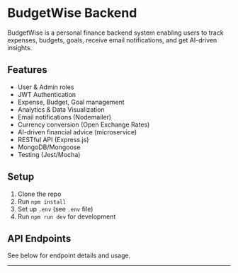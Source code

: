 # BudgetWise Backend

BudgetWise is a personal finance backend system enabling users to track expenses, budgets, goals, receive email notifications, and get AI-driven insights.

## Features
- User & Admin roles
- JWT Authentication
- Expense, Budget, Goal management
- Analytics & Data Visualization
- Email notifications (Nodemailer)
- Currency conversion (Open Exchange Rates)
- AI-driven financial advice (microservice)
- RESTful API (Express.js)
- MongoDB/Mongoose
- Testing (Jest/Mocha)

## Setup
1. Clone the repo
2. Run `npm install`
3. Set up `.env` (see `.env` file)
4. Run `npm run dev` for development

## API Endpoints
See below for endpoint details and usage.

---